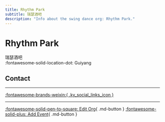 ```yaml
---
title: Rhythm Park
subtitle: 瑞瑟酒吧
description: "Info about the swing dance org: Rhythm Park."
---
```


# Rhythm Park

瑞瑟酒吧  
:fontawesome-solid-location-dot: Guiyang  


## Contact


---

 [:fontawesome-brands-weixin:{ .ky_social_links_icon }](# "RHYTHM 瑞瑟酒吧")

---

[:fontawesome-solid-pen-to-square: Edit Org](https://github.com/swingdance/orgs/issues/new?assignees=&labels=update+org&projects=&template=03-update_entity.yml&title=Update%20Org%3A%20zh_CN%20%E2%80%A2%20Rhythm%20Park&region=zh_CN&id=rhythm-park&name=Rhythm%20Park){ .md-button } [:fontawesome-solid-plus: Add Event](https://github.com/swingdance/events/issues/new?assignees=&labels=add+event&projects=&template=02-add_entity.yml&title=Add%20Event%3A%20zh_CN%20%E2%80%A2%20%3CName%3E&region=zh_CN&province=Guizhou&city=Guiyang&org_id=rhythm-park){ .md-button }

